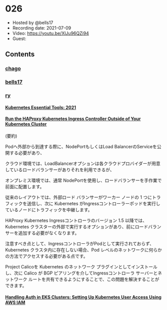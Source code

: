 # 026

- Hosted by @bells17
- Recording date: 2021-07-09
- Video: https://youtu.be/XlJu96QZi94
- Guest:

## Contents

### [chago](https://twitter.com/it__chago)

### [bells17](https://twitter.com/bells17_)

### [ry](https://twitter.com/URyo_0213)

#### [Kubernetes Essential Tools: 2021](https://itnext.io/kubernetes-essential-tools-2021-def12e84c572)

#### [Run the HAProxy Kubernetes Ingress Controller Outside of Your Kubernetes Cluster](https://www.haproxy.com/blog/run-the-haproxy-kubernetes-ingress-controller-outside-of-your-kubernetes-cluster/?utm_medium=email&_hsmi=136268628&_hsenc=p2ANqtz-9HT5IOiCl6ZsXHnx30juwpMPq17EJ5U-uQkif-7d-ATXBi6mGdqlZl_doy-JexA5L3xfhHPaMb8EgmXbbwSM33FV3b0g&utm_content=136268628&utm_source=hs_email)

(要約)

Podへ外部から到達する際に、NodePortもしくはLoad BalancerのServiceを公開する必要があり、

クラウド環境では、LoadBalancerオプションは各クラウドプロバイダーが用意しているロードバランサーがありそれを利用できるが、

オンプレミス環境では、通常 NodePortを使用し、ロードバランサーを手作業で前面に配置します。

従来のレイアウトでは、外部ロード バランサーがワーカー ノードの 1 つにトラフィックを送信し、次に Kubernetes がIngressコントローラーポッドを実行しているノードにトラフィックを中継します。

HAProxy Kubernetes Ingressコントローラのバージョン 1.5 以降では、Kubernetes クラスターの外部で実行するオプションがあり、前にロードバランサーを追加する必要がなくなります。

注意すべき点として、IngressコントローラがPodとして実行されておらず、Kubernetes クラスタ内に存在しない場合、Pod レベルのネットワークに何らかの方法でアクセスする必要がある点です。

Project Calicoを Kubernetes のネットワーク プラグインとしてインストールし、次に Calico が BGP ピアリングを介してIngressコントローラ サーバーとネットワーク ルートを共有できるようにすることで、この問題を解決することができます。

#### [Handling Auth in EKS Clusters: Setting Up Kubernetes User Access Using AWS IAM](https://nextlinklabs.com/insights/handling-authentication-in-EKS-clusters-kubernetes-AWS-IAM?utm_medium=email&_hsmi=136268628&_hsenc=p2ANqtz-98auBpz71i9RKXibaaCZuPssqSLvFu5XsnRJaLz_V1BgpjUtGDXhweg5wb28sgAm_Y04kVkbwc6W0jXNHSeqvhAmACEg&utm_content=136268628&utm_source=hs_email)
